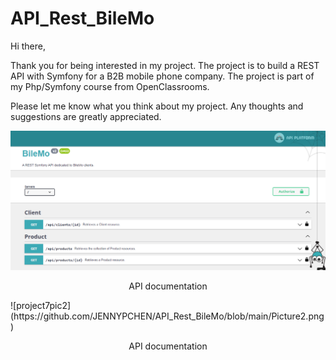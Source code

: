 # API_Rest_BileMo

Hi there,

Thank you for being interested in my project. The project is to build a REST API with Symfony for a B2B mobile phone company.
The project is part of my Php/Symfony course from OpenClassrooms.

Please let me know what you think about my project. Any thoughts and suggestions are greatly appreciated.

![project7pic1](https://github.com/JENNYPCHEN/API_Rest_BileMo/blob/main/Picture1.png)
<p align="center">API documentation</p>
![project7pic2](https://github.com/JENNYPCHEN/API_Rest_BileMo/blob/main/Picture2.png)
<p align="center">API documentation</p>
